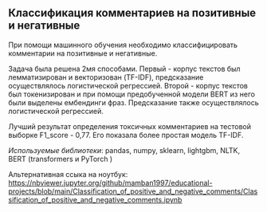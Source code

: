 ## Классификация комментариев на позитивные и негативные
При помощи машинного обучения необходимо классифицировать комментарии на позитивные и негативные.

Задача была решена 2мя способами. Первый - корпус текстов был лемматизирован и векторизован (TF-IDF), предсказание осуществлялось логистической регрессией. Второй - корпус текстов был токенизирован и при помощи предобученной модели BERT из него были выделены ембендинги фраз. Предсказание также осуществлялось логистической регрессией. 

Лучший результат определения токсичных комментариев на тестовой выборке F1_score - 0,77. Его показала более простая модель TF-IDF.

*Используемые библиотеки*: pandas, numpy, sklearn, lightgbm, NLTK, BERT (transformers и PyTorch )

Альтернативная ссыка на ноутбук: https://nbviewer.jupyter.org/github/mamban1997/educational-projects/blob/main/Classification_of_positive_and_negative_comments/Classification_of_positive_and_negative_comments.ipynb
